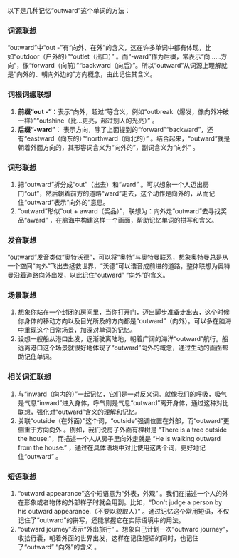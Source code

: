 以下是几种记忆“outward”这个单词的方法：

### 词源联想
“outward”中“out -”有“向外、在外”的含义，这在许多单词中都有体现，比如“outdoor（户外的）”“outlet（出口）” 。而“-ward”作为后缀，常表示“向……方向”，像“forward（向前）”“backward（向后）”。所以“outward”从词源上理解就是“向外的、朝向外边的”方向概念，由此记住其含义。

### 词根词缀联想
1. **前缀“out -”**：表示“向外，超过”等含义，例如“outbreak（爆发，像向外冲破一样）”“outshine（比…更亮，超过别人的光亮）” 。
2. **后缀“-ward”**： 表示方向，除了上面提到的“forward”“backward”，还有“eastward（向东的）”“northward（向北的）” 。结合起来，“outward”就是朝着外面方向的，其形容词含义为“向外的”，副词含义为“向外” 。

### 词形联想
1. 把“outward”拆分成“out”（出去）和“ward” 。可以想象一个人迈出房门“out”，然后朝着前方的道路“ward”走去，这个动作是向外的，从而记住“outward”表示“向外的”意思。
2. “outward”形似“out + award（奖品）”，联想为：向外走“outward”去寻找奖品“award” ，在脑海中构建这样一个画面，帮助记忆单词的拼写和含义。

### 发音联想
“outward”发音类似“奥特沃德”，可以将“奥特”与奥特曼联系，想象奥特曼总是从一个空间“向外”飞出去拯救世界，“沃德”可以谐音成前进的道路，整体联想为奥特曼沿着道路向外出发，以此记住“outward” “向外”的含义。

### 场景联想
1. 想象你站在一个封闭的房间里，当你打开门，迈出脚步准备走出去，这个时候你身体的移动方向以及目光所及的方向都是“outward”（向外）。可以多在脑海中重现这个日常场景，加深对单词的记忆。
2. 设想一艘船从港口出发，逐渐驶离陆地，朝着广阔的海洋“outward”航行。船远离港口这个场景就很好地体现了“outward”向外的概念，通过生动的画面帮助记住单词。

### 相关词汇联想
1. 与“inward（向内的）”一起记忆，它们是一对反义词。就像我们的呼吸，吸气是气息“inward”进入身体，呼气则是气息“outward”离开身体，通过这种对比联想，强化对“outward”含义的理解和记忆。
2. 关联“outside（在外面）”这个词，“outside”强调位置在外部，而“outward”更侧重于方向向外 。例如，我们说房子外面有棵树是 “There is a tree outside the house.”，而描述一个人从房子里向外走就是 “He is walking outward from the house.” ，通过在具体语境中对比使用这两个词，更好地记住“outward” 。

### 短语联想
1. “outward appearance”这个短语意为“外表，外观” 。我们在描述一个人的外在形象或者物体的外部样子时就会用到。比如，“Don't judge a person by his outward appearance.（不要以貌取人）” 。通过记忆这个常用短语，不仅记住了“outward”的拼写，还能掌握它在实际语境中的用法。
2. “outward journey”表示“外出旅行” 。想象自己计划一次“outward journey”，收拾行囊，朝着外面的世界出发，这样在记住短语的同时，也记住了“outward” “向外”的含义 。 